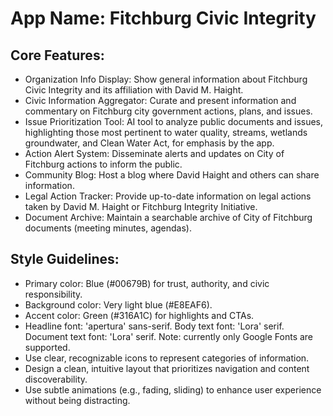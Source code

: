 # **App Name**: Fitchburg Civic Integrity

## Core Features:

- Organization Info Display: Show general information about Fitchburg Civic Integrity and its affiliation with David M. Haight.
- Civic Information Aggregator: Curate and present information and commentary on Fitchburg city government actions, plans, and issues.
- Issue Prioritization Tool: AI tool to analyze public documents and issues, highlighting those most pertinent to water quality, streams, wetlands groundwater, and Clean Water Act, for emphasis by the app.
- Action Alert System: Disseminate alerts and updates on City of Fitchburg actions to inform the public.
- Community Blog: Host a blog where David Haight and others can share information.
- Legal Action Tracker: Provide up-to-date information on legal actions taken by David M. Haight or Fitchburg Integrity Initiative.
- Document Archive: Maintain a searchable archive of City of Fitchburg documents (meeting minutes, agendas).

## Style Guidelines:

- Primary color: Blue (#00679B) for trust, authority, and civic responsibility.
- Background color: Very light blue (#E8EAF6).
- Accent color: Green (#316A1C) for highlights and CTAs.
- Headline font: 'apertura' sans-serif. Body text font: 'Lora' serif. Document text font: 'Lora' serif. Note: currently only Google Fonts are supported.
- Use clear, recognizable icons to represent categories of information.
- Design a clean, intuitive layout that prioritizes navigation and content discoverability.
- Use subtle animations (e.g., fading, sliding) to enhance user experience without being distracting.